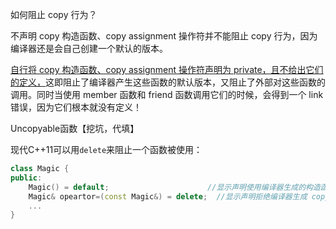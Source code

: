 如何阻止 copy 行为？

不声明 copy 构造函数、copy assignment 操作符并不能阻止 copy 行为，因为编译器还是会自己创建一个默认的版本。

<u>自行将 copy 构造函数、copy assignment 操作符声明为 private，且不给出它们的定义，</u>这即阻止了编译器产生这些函数的默认版本，又阻止了外部对这些函数的调用。同时当使用 member 函数和 friend 函数调用它们的时候，会得到一个 link 错误，因为它们根本就没有定义！

Uncopyable函数【挖坑，代填】

现代C++11可以用`delete`来阻止一个函数被使用：

```cpp
class Magic {
public:
    Magic() = default;  					//显示声明使用编译器生成的构造函数
    Magic& opeartor=(const Magic&) = delete;  //显示声明拒绝编译器生成 copy assignment 操作符
    ...
}
```
